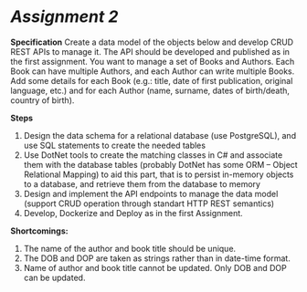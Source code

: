 # *Assignment 2*

**Specification**
Create a data model of the objects below and develop CRUD REST APIs to manage it. The API should be developed and published as in the first assignment.
You want to manage a set of Books and Authors. Each Book can have multiple Authors, and each Author can write multiple Books. Add some details for each Book (e.g.: title, date of first publication, original language, etc.) and for each Author (name, surname, dates of birth/death, country of birth).

**Steps**

1. Design the data schema for a relational database (use PostgreSQL), and use SQL statements to create the needed tables
2. Use DotNet tools to create the matching classes in C# and associate them with the database tables (probably DotNet has some ORM – Object Relational Mapping) to aid this
part, that is to persist in-memory objects to a database, and retrieve them from the database to memory
3. Design and implement the API endpoints to manage the data model (support CRUD operation through standart HTTP REST semantics)
4. Develop, Dockerize and Deploy as in the first Assignment.



**Shortcomings:**
1. The name of the author and book title should be unique.
2. The DOB and DOP are taken as strings rather than in date-time format.
3. Name of author and book title cannot be updated. Only DOB and DOP can be updated.
